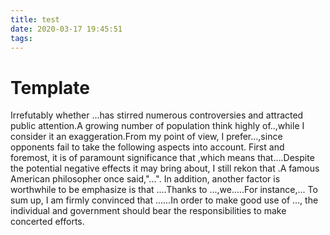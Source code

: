 ```yaml
---
title: test
date: 2020-03-17 19:45:51
tags:
---
```

# Template
Irrefutably whether ...has stirred numerous controversies and attracted public attention.A growing number of population think highly of..,while I consider it an exaggeration.From my point of view, I prefer...,since opponents fail to take the following aspects into account.
First and foremost, it is of paramount significance that ,which means that....Despite the potential negative effects it may bring about, I still rekon that .A famous American philosopher once said,"...".
In addition, another factor is worthwhile to be emphasize is that ....Thanks to ...,we.....For instance,...
To sum up, I am firmly convinced that ......In order to make good use of ..., the individual and government should bear the responsibilities to make concerted efforts.